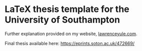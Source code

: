 # LaTeX thesis template for the University of Southampton

Further explanation provided on my website, [lawrenceyule.com](https://lawrenceyule.com/2022/09/28/writing-a-journal-article-or-thesis-using-latex/).

Final thesis available here: https://eprints.soton.ac.uk/472669/
